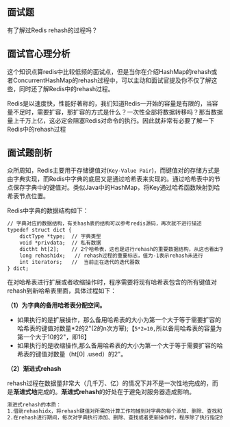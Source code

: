 ## 面试题

有了解过Redis rehash的过程吗？

## 面试官心理分析

这个知识点算redis中比较低频的面试点，但是当你在介绍HashMap的rehash或者ConcurrentHashMap的rehash过程中，可以主动和面试官提及你不仅了解这些，同时还了解Redis中的rehash过程。

Redis是以速度快，性能好著称的，我们知道Redis一开始的容量是有限的，当容量不足时，需要扩容，那扩容的方式是什么？一次性全部将数据转移吗？那当数据量上千万上亿，这必定会阻塞Redis对命令的执行。因此就非常有必要了解一下Redis中的rehash过程

## 面试题剖析

众所周知，Redis主要用于存储键值对(`Key-Value Pair`)，而键值对的存储方式是由字典实现，而Redis中字典的底层又是通过哈希表来实现的。通过哈希表中的节点保存字典中的键值对。类似Java中的HashMap，将Key通过哈希函数映射到哈希表节点位置。

Redis中字典的数据结构如下：

~~~tex
// 字典对应的数据结构，有关hash表的结构可以参考redis源码，再次就不进行描述
typedef struct dict { 
    dictType *type;  // 字典类型
    void *privdata;  // 私有数据
    dictht ht[2];    // 2个哈希表，这也是进行rehash的重要数据结构，从这也看出字典的底层通过哈希表进行实现。
    long rehashidx;   // rehash过程的重要标志，值为-1表示rehash未进行
    int iterators;   //  当前正在迭代的迭代器数
} dict;
~~~

在对哈希表进行扩展或者收缩操作时，程序需要将现有哈希表包含的所有键值对rehash到新哈希表里面，具体过程如下：

**（1）为字典的备用哈希表分配空间。**

- 如果执行的是扩展操作，那么备用哈希表的大小为第一个大于等于需要扩容的哈希表的键值对数量*2的2"(2的n次方幂);【`5*2=10,`所以备用哈希表的容量为第一个大于10的2"，即16】
- 如果执行的是收缩操作,那么备用哈希表的大小为第一个大于等于需要扩容的哈希表的键值对数量（ht[0] .used）的2"。

**（2）渐进式rehash**

rehash过程在数据量非常大（几千万、亿）的情况下并不是一次性地完成的，而是**渐进式地**完成的。**渐进式rehash**的好处在于避免对服务器造成影响。

~~~tex
渐进式rehash的本质：
1.借助rehashidx，将rehash键值对所需的计算工作均摊到对字典的每个添加、删除、查找和更新操作上，从而避免了集中式rehash而带来的庞大计算量。
2.在rehash进行期间，每次对字典执行添加、删除、查找或者更新操作时，程序除了执行指定的操作以外，还会顺带将原哈希表在rehashidx索引上的所有键值对rehash到备用哈希表，当rehash工作完成之后，程序将rehashidx属性的值加1。
~~~

